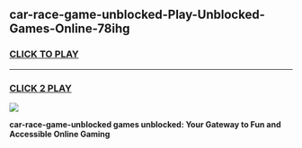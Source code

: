 
## car-race-game-unblocked-Play-Unblocked-Games-Online-78ihg
<h3>
<a href="https://premium76.site?title=car-race-game-unblocked&ref=25A">CLICK TO PLAY</a></h3>
<hr>

<h3>
<a href="https://premium76.site?title=car-race-game-unblocked&ref=25A">CLICK 2 PLAY</a>
  
</h3>

<a href="https://premium76.site?title=car-race-game-unblocked&ref=25A"><img src="https://clearcache.store/games.png"></a>


**car-race-game-unblocked games unblocked: Your Gateway to Fun and Accessible Online Gaming**
